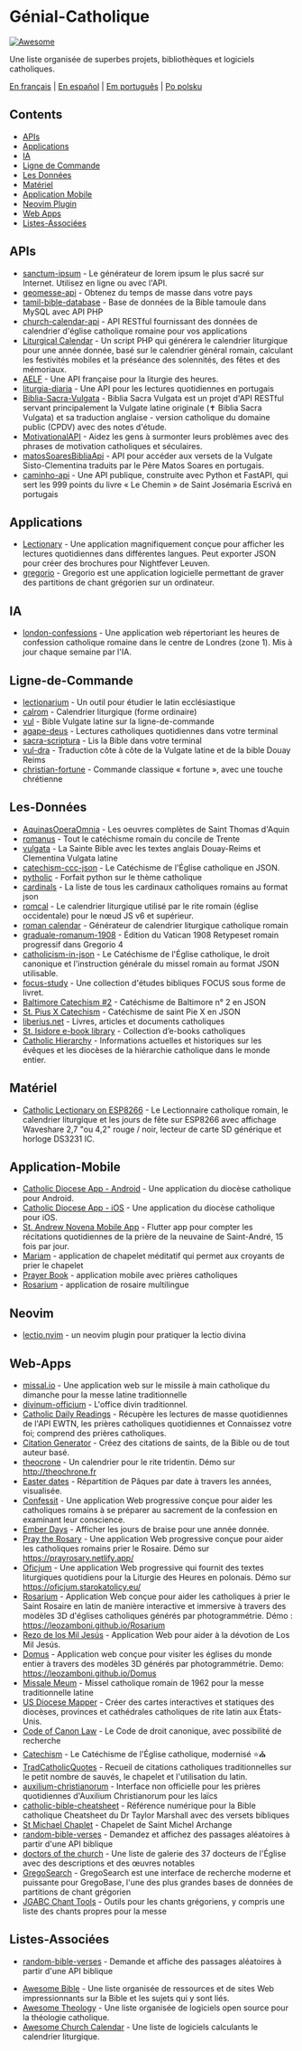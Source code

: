 # Génial-Catholique

[![Awesome](https://cdn.rawgit.com/sindresorhus/awesome/d7305f38d29fed78fa85652e3a63e154dd8e8829/media/badge.svg)](https://github.com/sindresorhus/awesome)

Une liste organisée de superbes projets, bibliothèques et logiciels catholiques.

[En français](https://github.com/servusdei2018/awesome-catholic/blob/master/README.fr.md) | [En español](https://github.com/servusdei2018/awesome-catholic/blob/master/README.es.md) | [Em português](https://github.com/servusdei2018/awesome-catholic/blob/master/README.pt-br.md) | [Po polsku](https://github.com/servusdei2018/awesome-catholic/blob/master/README.pl-pl.md)

## Contents

- [APIs](#apis)
- [Applications](#applications)
- [IA](#ia)
- [Ligne de Commande](#ligne-de-commande)
- [Les Données](#les-données)
- [Matériel](#matériel)
- [Application Mobile](#application-mobile)
- [Neovim Plugin](#neovim)
- [Web Apps](#web-apps)
- [Listes-Associées](#listes-associées)

## APIs

- [sanctum-ipsum](https://github.com/graysonhicks/sanctum-ipsum) - Le générateur de lorem ipsum le plus sacré sur Internet. Utilisez en ligne ou avec l'API.
- [geomesse-api](https://github.com/carpedeum-fr/geomesse-api) - Obtenez du temps de masse dans votre pays
- [tamil-bible-database](https://github.com/jayarathina/Tamil-Bible-Database) - Base de données de la Bible tamoule dans MySQL avec API PHP
- [church-calendar-api](https://github.com/igneus/church-calendar-api) - API RESTful fournissant des données de calendrier d'église catholique romaine pour vos applications
- [Liturgical Calendar](https://github.com/Liturgical-Calendar/LiturgicalCalendarAPI) - Un script PHP qui générera le calendrier liturgique pour une année donnée, basé sur le calendrier général romain, calculant les festivités mobiles et la préséance des solennités, des fêtes et des mémoriaux.
- [AELF](https://api.aelf.org/) - Une API française pour la liturgie des heures.
- [liturgia-diaria](https://github.com/Dancrf/liturgia-diaria) - Une API pour les lectures quotidiennes en portugais
- [Biblia-Sacra-Vulgata](https://github.com/aseemsavio/Biblia-Sacra-Vulgata) - Biblia Sacra Vulgata est un projet d'API RESTful servant principalement la Vulgate latine originale (✝️ Biblia Sacra Vulgata) et sa traduction anglaise - version catholique du domaine public (CPDV) avec des notes d'étude.
- [MotivationalAPI](https://github.com/GomezMig03/MotivationalAPI) - Aidez les gens à surmonter leurs problèmes avec des phrases de motivation catholiques et séculaires.
- [matosSoaresBibliaApi](https://github.com/edsonbittencourt/matosSoaresBibliaApi) - API pour accéder aux versets de la Vulgate Sisto-Clementina traduits par le Père Matos Soares en portugais.
- [caminho-api](https://github.com/ElderFausto/caminho-api) - Une API publique, construite avec Python et FastAPI, qui sert les 999 points du livre « Le Chemin » de Saint Josémaria Escrivá en portugais

## Applications

- [Lectionary](https://github.com/Dev1an/Lectionary) - Une application magnifiquement conçue pour afficher les lectures quotidiennes dans différentes langues. Peut exporter JSON pour créer des brochures pour Nightfever Leuven.
- [gregorio](https://github.com/gregorio-project/gregorio) - Gregorio est une application logicielle permettant de graver des partitions de chant grégorien sur un ordinateur.

## IA

- [london-confessions](https://github.com/sf17490/london-confessions) - Une application web répertoriant les heures de confession catholique romaine dans le centre de Londres (zone 1). Mis à jour chaque semaine par l'IA.

## Ligne-de-Commande

- [lectionarium](https://github.com/davidrmcharles/lectionarium) - Un outil pour étudier le latin ecclésiastique
- [calrom](https://github.com/calendarium-romanum/calrom) - Calendrier liturgique (forme ordinaire)
- [vul](https://github.com/LukeSmithxyz/vul) - Bible Vulgate latine sur la ligne-de-commande
- [agape-deus](https://github.com/ngorden/agape-deus) - Lectures catholiques quotidiennes dans votre terminal
- [sacra-scriptura](https://github.com/ngorden/sacra-scriptura) - Lis la Bible dans votre terminal
- [vul-dra](https://github.com/RaynardGerraldo/vul-dra/) - Traduction côte à côte de la Vulgate latine et de la bible Douay Reims
- [christian-fortune](https://github.com/ngorden/christian-fortune) - Commande classique « fortune », avec une touche chrétienne

## Les-Données


* [AquinasOperaOmnia](https://github.com/Geremia/AquinasOperaOmnia) - Les oeuvres complètes de Saint Thomas d'Aquin
* [romanus](https://github.com/borderstech/romanus) - Tout le catéchisme romain du concile de Trente
* [vulgata](https://github.com/borderstech/vulgata) - La Sainte Bible avec les textes anglais Douay-Reims et Clementina Vulgata latine
* [catechism-ccc-json](https://github.com/nossbigg/catechism-ccc-json) - Le Catéchisme de l'Église catholique en JSON.
* [pytholic](https://github.com/Medromenax/pytholic) - Forfait python sur le thème catholique
* [cardinals](https://github.com/ChrisVo/cardinals) - La liste de tous les cardinaux catholiques romains au format json
* [romcal](https://github.com/romcal/romcal) - Le calendrier liturgique utilisé par le rite romain (église occidentale) pour le nœud JS v6 et supérieur.
* [roman calendar](https://github.com/jayarathina/Roman-Calendar) - Générateur de calendrier liturgique catholique romain
* [graduale-romanum-1908](https://github.com/ahinkley/graduale-romanum-1908) - Édition du Vatican 1908 Retypeset romain progressif dans Gregorio 4
* [catholicism-in-json](https://github.com/aseemsavio/catholicism-in-json) - Le Catéchisme de l'Église catholique, le droit canonique et l'instruction générale du missel romain au format JSON utilisable.
* [focus-study](https://github.com/rvbcldud/focus-study) - Une collection d'études bibliques FOCUS sous forme de livret.
* [Baltimore Catechism #2](https://github.com/mattwong97/baltimore-catechism-no-2) - Catéchisme de Baltimore n° 2 en JSON
* [St. Pius X Catechism](https://github.com/mattwong97/catechism-st-pius-x-frontend) - Catéchisme de saint Pie X en JSON
* [liberius.net](http://liberius.net/) - Livres, articles et documents catholiques
* [St. Isidore e-book library](https://isidore.co/calibre/#library_id=CalibreLibrary&panel=book_list) - Collection d’e-books catholiques
* [Catholic Hierarchy](https://www.catholic-hierarchy.org/) - Informations actuelles et historiques sur les évêques et les diocèses de la hiérarchie catholique dans le monde entier.

## Matériel

- [Catholic Lectionary on ESP8266](https://github.com/plishman/Catholic-Lectionary-on-ESP8266) - Le Lectionnaire catholique romain, le calendrier liturgique et les jours de fête sur ESP8266 avec affichage Waveshare 2,7 "ou 4,2" rouge / noir, lecteur de carte SD générique et horloge DS3231 IC.

## Application-Mobile

- [Catholic Diocese App - Android](https://github.com/geerlingguy/Catholic-Diocese-App-Android) - Une application du diocèse catholique pour Android.
- [Catholic Diocese App - iOS](https://github.com/geerlingguy/Catholic-Diocese-App-iOS) - Une application du diocèse catholique pour iOS.
- [St. Andrew Novena Mobile App](https://github.com/mftruso/st-andrew-novena) - Flutter app pour compter les récitations quotidiennes de la prière de la neuvaine de Saint-André, 15 fois par jour.
- [Mariam](https://github.com/aldrinzigmundv/mariam) - application de chapelet méditatif qui permet aux croyants de prier le chapelet
- [Prayer Book](https://codeberg.org/jozo/prayer-book) - application mobile avec prières catholiques
- [Rosarium](https://codeberg.org/Krixec/Rosarium) - application de rosaire multilingue

## Neovim

- [lectio.nvim](https://github.com/ngorden/lectio.nvim) - un neovim plugin pour pratiquer la lectio divina

## Web-Apps

- [missal.io](https://github.com/benyanke/missal.io) - Une application web sur le missile à main catholique du dimanche pour la messe latine traditionnelle
- [divinum-officium](https://github.com/DivinumOfficium/divinum-officium) - L'office divin traditionnel.
- [Catholic Daily Readings](https://github.com/tbaba007/CatholicDaily) - Récupère les lectures de masse quotidiennes de l'API EWTN, les prières catholiques quotidiennes et Connaissez votre foi; comprend des prières catholiques.
- [Citation Generator](https://github.com/matefs/Citation-Generator) - Créez des citations de saints, de la Bible ou de tout auteur basé.
- [theocrone](https://github.com/paucazou/theochrone) - Un calendrier pour le rite tridentin. Démo sur http://theochrone.fr
- [Easter dates](https://easter-dates.gavinr.com/) - Répartition de Pâques par date à travers les années, visualisée.
- [Confessit](https://github.com/kas-catholic/confessit-web) - Une application Web progressive conçue pour aider les catholiques romains à se préparer au sacrement de la confession en examinant leur conscience.
- [Ember Days](https://github.com/saint-isidore-guild/ember-days) - Afficher les jours de braise pour une année donnée.
- [Pray the Rosary](https://github.com/marchiartur/pray-the-rosary) - Une application Web progressive conçue pour aider les catholiques romains prier le Rosaire. Démo sur https://prayrosary.netlify.app/
- [Oficjum](https://github.com/anna-wro/rkk) - Une application Web progressive qui fournit des textes liturgiques quotidiens pour la Liturgie des Heures en polonais. Démo sur https://oficjum.starokatolicy.eu/
- [Rosarium](https://github.com/leozamboni/Rosarium) - Application Web conçue pour aider les catholiques à prier le Saint Rosaire en latin de manière interactive et immersive à travers des modèles 3D d'églises catholiques générés par photogrammétrie. Démo : https://leozamboni.github.io/Rosarium
- [Rezo de los Mil Jesús](https://github.com/emamut/rezo-mil-jesus) - Application Web pour aider à la dévotion de Los Mil Jesús.
- [Domus](https://github.com/leozamboni/Domus) - Application web conçue pour visiter les églises du monde entier à travers des modèles 3D générés par photogrammétrie. Demo: https://leozamboni.github.io/Domus
- [Missale Meum](https://github.com/mmolenda/missalemeum) - Missel catholique romain de 1962 pour la messe traditionnelle latine
- [US Diocese Mapper](https://github.com/kburchfiel/us_diocese_mapper/) - Créer des cartes interactives et statiques des diocèses, provinces et cathédrales catholiques de rite latin aux États-Unis.
- [Code of Canon Law](https://github.com/shineministry/codeofcanonlaw) - Le Code de droit canonique, avec possibilité de recherche
- [Catechism](https://github.com/nossbigg/catechism) - Le Catéchisme de l'Église catholique, modernisé ⭐️⛪️
- [TradCatholicQuotes](https://github.com/nonnobisdomine62/tradcathquotes) - Recueil de citations catholiques traditionnelles sur le petit nombre de sauvés, le chapelet et l'utilisation du latin.
- [auxilium-christianorum](https://github.com/nonnobisdomine62/auxilium-christianorum-frontend) - Interface non officielle pour les prières quotidiennes d'Auxilium Christianorum pour les laïcs
- [catholic-bible-cheatsheet](https://github.com/nonnobisdomine62/catholic-bible-cheatsheet) - Référence numérique pour la Bible catholique Cheatsheet du Dr Taylor Marshall avec des versets bibliques
- [St Michael Chaplet](https://github.com/port19x/StMichaelChaplet) - Chapelet de Saint Michel Archange
- [random-bible-verses](https://github.com/rat9615/random-bible-verses/) - Demandez et affichez des passages aléatoires à partir d'une API biblique
- [doctors of the church](https://github.com/masaharumori7/doctors-of-the-church) - Une liste de galerie des 37 docteurs de l'Église avec des descriptions et des œuvres notables
- [GregoSearch](https://busca.liturgiacantada.com.br) - GregoSearch est une interface de recherche moderne et puissante pour GregoBase, l'une des plus grandes bases de données de partitions de chant grégorien
- [JGABC Chant Tools](https://bbloomf.github.io/jgabc/transcriber.html) - Outils pour les chants grégoriens, y compris une liste des chants propres pour la messe

## Listes-Associées

- [random-bible-verses](https://github.com/rat9615/random-bible-verses/) - Demande et affiche des passages aléatoires à partir d'une API biblique

* [Awesome Bible](https://github.com/awesome-bible/awesome-bible.github.io) - Une liste organisée de ressources et de sites Web impressionnants sur la Bible et les sujets qui y sont liés.
* [Awesome Theology](https://github.com/historical-theology/awesome-theology) - Une liste organisée de logiciels open source pour la théologie catholique.
* [Awesome Church Calendar](https://github.com/calendarium-romanum/awesome-church-calendar) - Une liste de logiciels calculants le calendrier liturgique.

